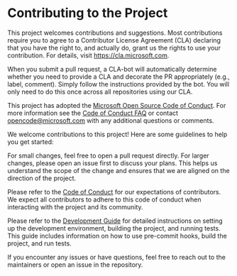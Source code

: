 # Contributing to the Project

<!-- Microsoft contribution minimal template -->
This project welcomes contributions and suggestions. Most contributions require
you to agree to a Contributor License Agreement (CLA) declaring that you have
the right to, and actually do, grant us the rights to use your contribution.
For details, visit <https://cla.microsoft.com>.

When you submit a pull request, a CLA-bot will automatically determine whether
you need to provide a CLA and decorate the PR appropriately
(e.g., label, comment). Simply follow the instructions provided by the bot. You
will only need to do this once across all repositories using our CLA.

This project has adopted the [Microsoft Open Source Code of Conduct](https://opensource.microsoft.com/codeofconduct/).
For more information see the [Code of Conduct FAQ](https://opensource.microsoft.com/codeofconduct/faq/)
or contact [opencode@microsoft.com](mailto:opencode@microsoft.com) with any
additional questions or comments.
<!-- End Microsoft contribution minimal template -->

We welcome contributions to this project! Here are some guidelines to help you
get started:

For small changes, feel free to open a pull request directly. For larger changes,
please open an issue first to discuss your plans. This helps us understand the
scope of the change and ensures that we are aligned on the direction of the
project.

Please refer to the [Code of Conduct](CODE_OF_CONDUCT.md) for our expectations
of contributors. We expect all contributors to adhere to this code of conduct
when interacting with the project and its community.

Please refer to the [Development Guide](docs/development.md) for detailed
instructions on setting up the development environment, building the project,
and running tests. This guide includes information on how to use pre-commit
hooks, build the project, and run tests.

If you encounter any issues or have questions, feel free to reach out to the
maintainers or open an issue in the repository.
